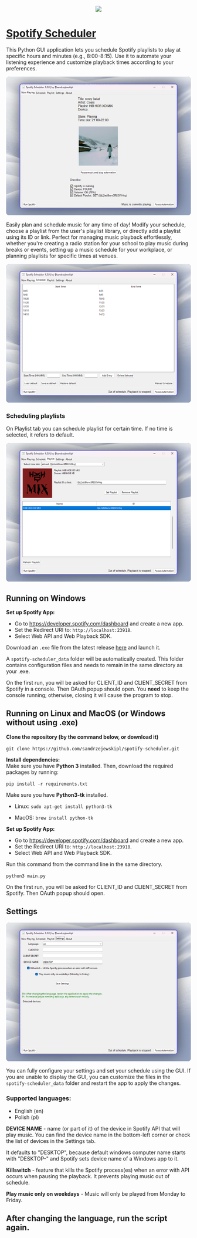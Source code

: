 <head>
<meta name="google-site-verification" content="f2Z2Pj-uax87F1Ydp1TJX5dMwfDj4ZCW7XLGCKD0Xrk" />
</head>
<p align="center">
<img src="icon.ico" width='150'>
</p>

# <a href="https://github.com/sandrzejewskipl/spotify-scheduler">Spotify Scheduler</a>
This Python GUI application lets you schedule Spotify playlists to play at specific hours and minutes (e.g., 8:00-8:15). Use it to automate your listening experience and customize playback times according to your preferences.

![Now playing tab](img/now_playing.png)

Easily plan and schedule music for any time of day! Modify your schedule, choose a playlist from the user's playlist library, or directly add a playlist using its ID or link. Perfect for managing music playback effortlessly, whether you're creating a radio station for your school to play music during breaks or events, setting up a music schedule for your workplace, or planning playlists for specific times at venues.

![Schedule](img/schedule.png)
### Scheduling playlists
On Playlist tab you can schedule playlist for certain time. If no time is selected, it refers to default.

![Playlist](img/playlist.png)




## Running on Windows
<b>Set up Spotify App:</b>

- Go to https://developer.spotify.com/dashboard and create a new app.<br>
- Set the Redirect URI to: `http://localhost:23918`.<br>
- Select Web API and Web Playback SDK.<br>

Download an `.exe` file from the latest release <a href="https://github.com/sandrzejewskipl/spotify-scheduler/releases">here</a> and launch it.

A `spotify-scheduler_data` folder will be automatically created. This folder contains configuration files and needs to remain in the same directory as your .exe.

On the first run, you will be asked for CLIENT_ID and CLIENT_SECRET from Spotify in a console. Then OAuth popup should open. You <b>need</b> to keep the console running; otherwise, closing it will cause the program to stop.
## Running on Linux and MacOS (or Windows without using .exe)
<b>Clone the repository (by the command below, or download it)</b>

`git clone https://github.com/sandrzejewskipl/spotify-scheduler.git`<br>

<b>Install dependencies:</b><br>
Make sure you have <b>Python 3</b> installed. Then, download the required packages by running:

`pip install -r requirements.txt`<br>

Make sure you have <b>Python3-tk</b> installed.

- Linux: `sudo apt-get install python3-tk`

- MacOS: `brew install python-tk`

<b>Set up Spotify App:</b>

- Go to https://developer.spotify.com/dashboard and create a new app.<br>
- Set the Redirect URI to: `http://localhost:23918`.<br>
- Select Web API and Web Playback SDK.<br>

Run this command from the command line in the same directory.

`python3 main.py`

On the first run, you will be asked for CLIENT_ID and CLIENT_SECRET from Spotify. Then OAuth popup should open.

## Settings
![Settings](img/settings.png)

You can fully configure your settings and set your schedule using the GUI. If you are unable to display the GUI, you can customize the files in the `spotify-scheduler_data` folder and restart the app to apply the changes.

### Supported languages:
- English (en)
- Polish (pl)

<b>DEVICE NAME</b> - name (or part of it) of the device in Spotify API that will play music. You can find the device name in the bottom-left corner or check the list of devices in the Settings tab.

It defaults to "DESKTOP", because default windows computer name starts with "DESKTOP-" and Spotify sets device name of a Windows app to it.

<b>Killswitch</b> - feature that kills the Spotify process(es) when an error with API occurs when pausing the playback. It prevents playing music out of schedule.

<b>Play music only on weekdays</b> - Music will only be played from Monday to Friday.

## After changing the language, run the script again.
